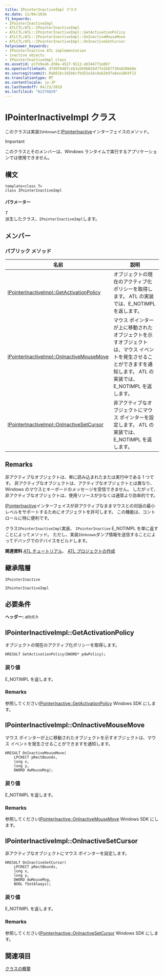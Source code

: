```yaml
---
title: IPointerInactiveImpl クラス
ms.date: 11/04/2016
f1_keywords:
- IPointerInactiveImpl
- ATLCTL/ATL::IPointerInactiveImpl
- ATLCTL/ATL::IPointerInactiveImpl::GetActivationPolicy
- ATLCTL/ATL::IPointerInactiveImpl::OnInactiveMouseMove
- ATLCTL/ATL::IPointerInactiveImpl::OnInactiveSetCursor
helpviewer_keywords:
- IPointerInactive ATL implementation
- inactive objects
- IPointerInactiveImpl class
ms.assetid: e1fe9ea6-d38a-4527-9112-eb344771e0b7
ms.openlocfilehash: d7d9f048fceb3a569b024d7fe2b87f30a828b68e
ms.sourcegitcommit: 0ab61bc3d2b6cfbd52a16c6ab2b97a8ea1864f12
ms.translationtype: MT
ms.contentlocale: ja-JP
ms.lasthandoff: 04/23/2019
ms.locfileid: "62274829"
---
```

# <a name="ipointerinactiveimpl-class"></a>IPointerInactiveImpl クラス

このクラスは実装`IUnknown`と[IPointerInactive](/windows/desktop/api/ocidl/nn-ocidl-ipointerinactive)インターフェイスのメソッド。

> [!IMPORTANT]
>  このクラスとそのメンバーは、Windows ランタイムで実行するアプリケーションでは使用できません。

## <a name="syntax"></a>構文

```
template<class T>
class IPointerInactiveImpl
```

#### <a name="parameters"></a>パラメーター

*T*<br/>
派生したクラス、`IPointerInactiveImpl`します。

## <a name="members"></a>メンバー

### <a name="public-methods"></a>パブリック メソッド

|名前|説明|
|----------|-----------------|
|[IPointerInactiveImpl::GetActivationPolicy](#getactivationpolicy)|オブジェクトの現在のアクティブ化ポリシーを取得します。 ATL の実装では、E_NOTIMPL を返します。|
|[IPointerInactiveImpl::OnInactiveMouseMove](#oninactivemousemove)|マウス ポインターが上に移動されたオブジェクトを示すオブジェクトは、マウス イベントを発生させることができますを通知します。 ATL の実装では、E_NOTIMPL を返します。|
|[IPointerInactiveImpl::OnInactiveSetCursor](#oninactivesetcursor)|非アクティブなオブジェクトにマウス ポインターを設定します。 ATL の実装では、E_NOTIMPL を返します。|

## <a name="remarks"></a>Remarks

非アクティブなオブジェクトは、単に読み込まれたまたは実行中である 1 つです。 非アクティブなオブジェクトは、アクティブなオブジェクトとは異なり、Windows のマウスとキーボードのメッセージを受信できません。 したがって、非アクティブなオブジェクトは、使用リソースが少なくは通常より効率的です。

[IPointerInactive](/windows/desktop/api/ocidl/nn-ocidl-ipointerinactive)インターフェイスが非アクティブなままマウスとの対話の最小レベルをサポートするためにオブジェクトを許可します。 この機能は、コントロールに特に便利です。

クラス`IPointerInactiveImpl`実装、 `IPointerInactive` E_NOTIMPL を単に返すことによってメソッド。 ただし、実装`IUnknown`ダンプ情報を送信することによってデバッグでのデバイスをビルドします。

**関連資料** [ATL チュートリアル](../../atl/active-template-library-atl-tutorial.md)、 [ATL プロジェクトの作成](../../atl/reference/creating-an-atl-project.md)

## <a name="inheritance-hierarchy"></a>継承階層

`IPointerInactive`

`IPointerInactiveImpl`

## <a name="requirements"></a>必要条件

**ヘッダー:** atlctl.h

##  <a name="getactivationpolicy"></a>  IPointerInactiveImpl::GetActivationPolicy

オブジェクトの現在のアクティブ化ポリシーを取得します。

```
HRESULT GetActivationPolicy(DWORD* pdwPolicy);
```

### <a name="return-value"></a>戻り値

E_NOTIMPL を返します。

### <a name="remarks"></a>Remarks

参照してください[IPointerInactive::GetActivationPolicy](/windows/desktop/api/ocidl/nf-ocidl-ipointerinactive-getactivationpolicy) Windows SDK にします。

##  <a name="oninactivemousemove"></a>  IPointerInactiveImpl::OnInactiveMouseMove

マウス ポインターが上に移動されたオブジェクトを示すオブジェクトは、マウス イベントを発生させることができますを通知します。

```
HRESULT OnInactiveMouseMove(
    LPCRECT pRectBounds,
    long x,
    long y,
    DWORD dwMouseMsg);
```

### <a name="return-value"></a>戻り値

E_NOTIMPL を返します。

### <a name="remarks"></a>Remarks

参照してください[IPointerInactive::OnInactiveMouseMove](/windows/desktop/api/ocidl/nf-ocidl-ipointerinactive-oninactivemousemove) Windows SDK にします。

##  <a name="oninactivesetcursor"></a>  IPointerInactiveImpl::OnInactiveSetCursor

非アクティブなオブジェクトにマウス ポインターを設定します。

```
HRESULT OnInactiveSetCursor(
    LPCRECT pRectBounds,
    long x,
    long y,
    DWORD dwMouseMsg,
    BOOL fSetAlways);
```

### <a name="return-value"></a>戻り値

E_NOTIMPL を返します。

### <a name="remarks"></a>Remarks

参照してください[IPointerInactive::OnInactiveSetCursor](/windows/desktop/api/ocidl/nf-ocidl-ipointerinactive-oninactivesetcursor) Windows SDK にします。

## <a name="see-also"></a>関連項目

[クラスの概要](../../atl/atl-class-overview.md)
